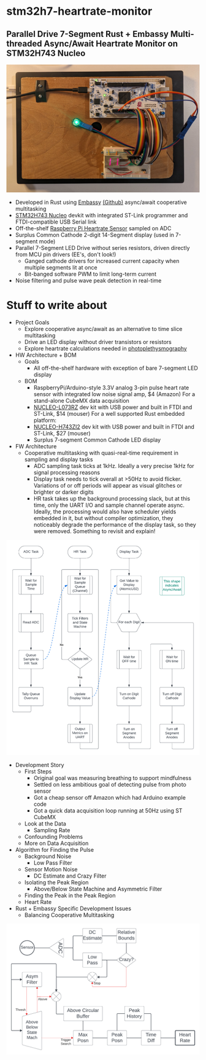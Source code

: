 # stm32h7-heartrate-monitor
## Parallel Drive 7-Segment Rust + Embassy Multi-threaded Async/Await Heartrate Monitor on STM32H743 Nucleo
![h743 nucleo and 14seg breadboard with HR sensor](/doc/h743-hr-14seg-plank1.jpg)

* Developed in Rust using [Embassy](https://embassy.dev/) [(Github)](https://github.com/embassy-rs/embassy) async/await cooperative multitasking
* [STM32H743 Nucleo](https://www.amazon.com/s?k=raspberry+pi+heart+rate+sensor) devkit with integrated ST-Link programmer and FTDI-compatible USB Serial link
* Off-the-shelf [Raspberry Pi Heartrate Sensor](https://www.amazon.com/s?k=raspberry+pi+heart+rate+sensor) sampled on ADC
* Surplus Common Cathode 2-digit 14-Segment display (used in 7-segment mode)
* Parallel 7-Segment LED Drive without series resistors, driven directly from MCU pin drivers (EE's, don't look!)
  * Ganged cathode drivers for increased current capacity when multiple segments lit at once
  * Bit-banged software PWM to limit long-term current
* Noise filtering and pulse wave peak detection in real-time

# Stuff to write about

* Project Goals
  * Explore cooperative async/await as an alternative to time slice multitasking
  * Drive an LED display without driver transistors or resistors
  * Explore heartrate calculations needed in [photoplethysmography](https://en.wikipedia.org/wiki/Photoplethysmogram)
* HW Architecture + BOM
  * Goals
    * All off-the-shelf hardware with exception of bare 7-segment LED display
  * BOM
    * RaspberryPi/Arduino-style 3.3V analog 3-pin pulse heart rate sensor with integrated low noise signal amp, $4 (Amazon)
For a stand-alone CubeMX data acquisition
    * [NUCLEO-L073RZ](https://www.mouser.com/ProductDetail/STMicroelectronics/NUCLEO-L073RZ) dev kit with USB power and built in FTDI and ST-Link, $14 (mouser)
For a well supported Rust embedded platform:
    * [NUCLEO-H743ZI2](https://www.mouser.com/ProductDetail/511-NUCLEO-H743ZI2) dev kit with USB power and built in FTDI and ST-Link, $27 (mouser)
    * Surplus 7-segment Common Cathode LED display
* FW Architecture
  * Cooperative multitasking with quasi-real-time requirement in sampling and display tasks
    * ADC sampling task ticks at 1kHz. Ideally a very precise 1kHz for signal processing reasons
    * Display task needs to tick overall at >50Hz to avoid flicker. Variations of or off periods will appear as visual glitches or brighter or darker digits
    * HR task takes up the background processing slack, but at this time, only the UART I/O and sample channel operate async. Ideally, the processing would also have scheduler yields embedded in it, but without compiler optimization, they noticeably degrade the performance of the display task, so they were removed.  Something to revisit and explain!

![HR FW Task Diagram](/doc/HR%20FW%20Architecture.png)

* Development Story
  * First Steps
    * Original goal was measuring breathing to support mindfulness
    * Settled on less ambitious goal of detecting pulse from photo sensor
    * Got a cheap sensor off Amazon which had Arduino example code
    * Got a quick data acquisition loop running at 50Hz using ST CubeMX
  * Look at the Data
    * Sampling Rate
  * Confounding Problems
  * More on Data Acquisition
* Algorithm for Finding the Pulse
  * Background Noise
    * Low Pass Filter
  * Sensor Motion Noise
    * DC Estimate and Crazy Filter
  * Isolating the Peak Region
    * Above/Below State Machine and Asymmetric Filter
  * Finding the Peak in the Peak Region
  * Heart Rate
* Rust + Embassy Specific Development Issues
  * Balancing Cooperative Multitasking


![HeartRate 3 Algorithm Block Diagram](/doc/Heart%20Rate%20Alg%203.png)



